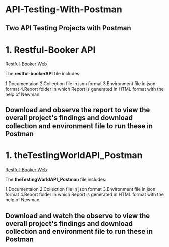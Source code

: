 # API-Testing-With-Postman

## Two API Testing Projects with Postman

# 1. Restful-Booker API

[Restful-Booker Web](https://restful-booker.herokuapp.com/)

The **restful-bookerAPI** file includes:

1.Documentaion
2.Collection file in json format
3.Environment file in json format
4.Report folder in which Report is generated in HTML format with the help of Newman.

## Download and observe the report to view the overall project's findings and download collection and environment file to run these in Postman


# 1. theTestingWorldAPI_Postman

[Restful-Booker Web](https://thetestingworldapi.com/)

The **theTestingWorldAPI_Postman** file includes:

1.Documentaion
2.Collection file in json format
3.Environment file in json format
4.Report folder in which Report is generated in HTML format with the help of Newman.

## Download and watch the observe to view the overall project's findings and download collection and environment file to run these in Postman


